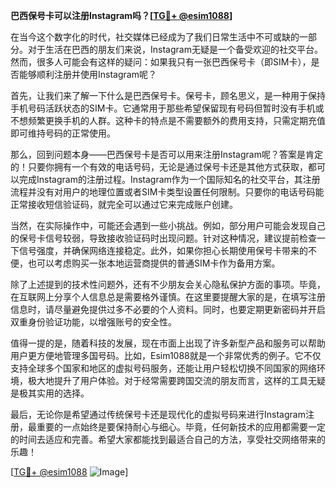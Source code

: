 **巴西保号卡可以注册Instagram吗？[[TG💪+ @esim1088](https://t.me/s/esim1088)]**

在当今这个数字化的时代，社交媒体已经成为了我们日常生活中不可或缺的一部分。对于生活在巴西的朋友们来说，Instagram无疑是一个备受欢迎的社交平台。然而，很多人可能会有这样的疑问：如果我只有一张巴西保号卡（即SIM卡），是否能够顺利注册并使用Instagram呢？

首先，让我们来了解一下什么是巴西保号卡。保号卡，顾名思义，是一种用于保持手机号码活跃状态的SIM卡。它通常用于那些希望保留现有号码但暂时没有手机或不想频繁更换手机的人群。这种卡的特点是不需要额外的费用支持，只需定期充值即可维持号码的正常使用。

那么，回到问题本身——巴西保号卡是否可以用来注册Instagram呢？答案是肯定的！只要你拥有一个有效的电话号码，无论是通过保号卡还是其他方式获取，都可以完成Instagram的注册过程。Instagram作为一个国际知名的社交平台，其注册流程并没有对用户的地理位置或者SIM卡类型设置任何限制。只要你的电话号码能正常接收短信验证码，就完全可以通过它来完成账户创建。

当然，在实际操作中，可能还会遇到一些小挑战。例如，部分用户可能会发现自己的保号卡信号较弱，导致接收验证码时出现问题。针对这种情况，建议提前检查一下信号强度，并确保网络连接稳定。此外，如果你担心长期使用保号卡带来的不便，也可以考虑购买一张本地运营商提供的普通SIM卡作为备用方案。

除了上述提到的技术性问题外，还有不少朋友会关心隐私保护方面的事项。毕竟，在互联网上分享个人信息总是需要格外谨慎。在这里要提醒大家的是，在填写注册信息时，请尽量避免提供过多不必要的个人资料。同时，也要定期更新密码并开启双重身份验证功能，以增强账号的安全性。

值得一提的是，随着科技的发展，现在市面上出现了许多新型产品和服务可以帮助用户更方便地管理多国号码。比如，Esim1088就是一个非常优秀的例子。它不仅支持全球多个国家和地区的虚拟号码服务，还能让用户轻松切换不同国家的网络环境，极大地提升了用户体验。对于经常需要跨国交流的朋友而言，这样的工具无疑是极其实用的选择。

最后，无论你是希望通过传统保号卡还是现代化的虚拟号码来进行Instagram注册，最重要的一点始终是要保持耐心与细心。毕竟，任何新技术的应用都需要一定的时间去适应和完善。希望大家都能找到最适合自己的方法，享受社交网络带来的乐趣！

[[TG💪+ @esim1088](https://t.me/s/esim1088) ![Image](https://i.postimg.cc/4NQfJmqS/Snipaste-2025-05-13-00-14-12.png)]